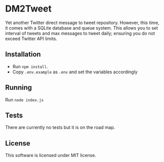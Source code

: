 # DM2Tweet
Yet another Twitter direct message to tweet repository. However, this time, it comes with a SQLite database and queue system. This allows you to set interval of tweets and max messages to tweet daily; ensuring you do not exceed Twitter API limits.

## Installation

* Run `npm install`.
* Copy `.env.example` as `.env` and set the variables accordingly

## Running

Run `node index.js`

## Tests

There are currently no tests but it is on the road map.

## License

This software is licensed under MIT license.
